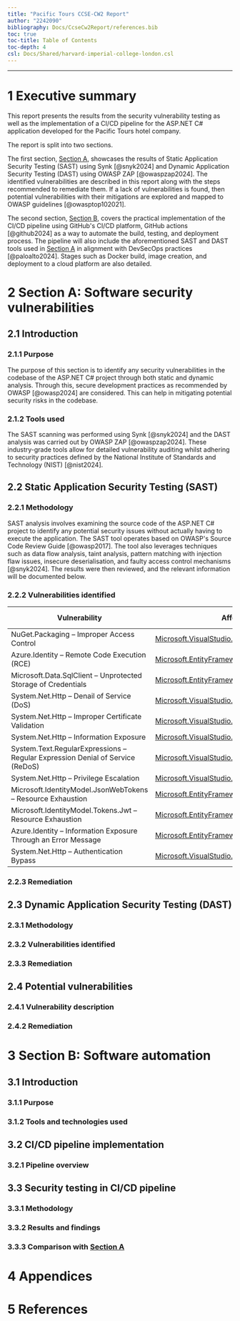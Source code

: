 ```yaml
---
title: "Pacific Tours CCSE-CW2 Report"
author: "2242090"
bibliography: Docs/CcseCw2Report/references.bib
toc: true
toc-title: Table of Contents
toc-depth: 4
csl: Docs/Shared/harvard-imperial-college-london.csl
---
```


---

# 1 Executive summary

<!-- 150 words maximum -->

This report presents the results from the security vulnerability testing as well as the implementation of a CI/CD pipeline for the ASP.NET C# application developed for the Pacific Tours hotel company.

The report is split into two sections.

The first section, [Section A](#2-section-a-software-security-vulnerabilities), showcases the results of Static Application Security Testing (SAST) using Synk [@snyk2024] and Dynamic Application Security Testing (DAST) using OWASP ZAP [@owaspzap2024]. The identified vulnerabilities are described in this report along with the steps recommended to remediate them. If a lack of vulnerabilities is found, then potential vulnerabilities with their mitigations are explored and mapped to OWASP guidelines [@owasptop102021].

The second section, [Section B](#3-section-b-software-automation), covers the practical implementation of the CI/CD pipeline using GitHub's CI/CD platform, GitHub actions [@github2024] as a way to automate the build, testing, and deployment process. The pipeline will also include the aforementioned SAST and DAST tools used in [Section A](#2-section-a-software-security-vulnerabilities) in alignment with DevSecOps practices [@paloalto2024]. Stages such as Docker build, image creation, and deployment to a cloud platform are also detailed.

# 2 Section A: Software security vulnerabilities

<!-- 1200 words maximum -->

## 2.1 Introduction

<!-- 100 words maximum -->

### 2.1.1 Purpose

<!-- 50 words maximum -->

The purpose of this section is to identify any security vulnerabilities in the codebase of the ASP.NET C# project through both static and dynamic analysis. Through this, secure development practices as recommended by OWASP [@owasp2024] are considered. This can help in mitigating potential security risks in the codebase.

### 2.1.2 Tools used

<!-- 50 words maximum -->

The SAST scanning was performed using Synk [@snyk2024] and the DAST analysis was carried out by OWASP ZAP [@owaspzap2024]. These industry-grade tools allow for detailed vulnerability auditing whilst adhering to security practices defined by the National Institute of Standards and Technology (NIST) [@nist2024].

## 2.2 Static Application Security Testing (SAST)

<!-- 400 words maximum -->

### 2.2.1 Methodology

<!-- 100 words maximum -->

SAST analysis involves examining the source code of the ASP.NET C# project to identify any potential security issues without actually having to execute the application. The SAST tool operates based on OWASP's Source Code Review Guide [@owasp2017]. The tool also leverages techniques such as data flow analysis, taint analysis, pattern matching with injection flaw issues, insecure deserialisation, and faulty access control mechanisms [@snyk2024]. The results were then reviewed, and the relevant information will be documented below.

### 2.2.2 Vulnerabilities identified

<!-- 200 words maximum -->

| Vulnerability                                                                 | Affected component                                      | Severity | Priotity score |
| ----------------------------------------------------------------------------- | ------------------------------------------------------- | -------- | -------------- |
| NuGet.Packaging – Improper Access Control                                     | Microsoft.VisualStudio.Web.CodeGeneration.Design@7.0.11 | Critical | 562            |
| Azure.Identity – Remote Code Execution (RCE)                                  | Microsoft.EntityFrameworkCore.SqlServer@7.0.12          | High     | 440            |
| Microsoft.Data.SqlClient – Unprotected Storage of Credentials                 | Microsoft.EntityFrameworkCore.SqlServer@7.0.12          | High     | 375            |
| System.Net.Http – Denail of Service (DoS)                                     | Microsoft.VisualStudio.Web.CodeGeneration.Design@7.0.11 | High     | 375            |
| System.Net.Http – Improper Certificate Validation                             | Microsoft.VisualStudio.Web.CodeGeneration.Design@7.0.11 | High     | 375            |
| System.Net.Http – Information Exposure                                        | Microsoft.VisualStudio.Web.CodeGeneration.Design@7.0.11 | High     | 375            |
| System.Text.RegularExpressions – Regular Expression Denial of Service (ReDoS) | Microsoft.VisualStudio.Web.CodeGeneration.Design@7.0.11 | High     | 375            |
| System.Net.Http – Privilege Escalation                                        | Microsoft.VisualStudio.Web.CodeGeneration.Design@7.0.11 | High     | 365            |
| Microsoft.IdentityModel.JsonWebTokens – Resource Exhaustion                   | Microsoft.EntityFrameworkCore.SqlServer@7.0.12          | Medium   | 340            |
| Microsoft.IdentityModel.Tokens.Jwt – Resource Exhaustion                      | Microsoft.EntityFrameworkCore.SqlServer@7.0.12          | Medium   | 340            |
| Azure.Identity – Information Exposure Through an Error Message                | Microsoft.EntityFrameworkCore.SqlServer@7.0.12          | Medium   | 275            |
| System.Net.Http – Authentication Bypass                                       | Microsoft.VisualStudio.Web.CodeGeneration.Design@7.0.11 | Medium   | 265            |

### 2.2.3 Remediation

<!-- 100 words maximum -->

## 2.3 Dynamic Application Security Testing (DAST)

<!-- 400 words maximum -->

### 2.3.1 Methodology

<!-- 100 words maximum -->

### 2.3.2 Vulnerabilities identified

<!-- 200 words maximum -->

### 2.3.3 Remediation

<!-- 100 words maximum -->

## 2.4 Potential vulnerabilities

<!-- 300 words maximum -->

### 2.4.1 Vulnerability description

<!-- 200 words maximum -->

### 2.4.2 Remediation

<!-- 100 words maximum -->

# 3 Section B: Software automation

<!-- 1250 words maximum -->

## 3.1 Introduction

<!-- 100 words maximum -->

### 3.1.1 Purpose

<!-- 50 words maximum -->

### 3.1.2 Tools and technologies used

<!-- 50 words maximum -->

## 3.2 CI/CD pipeline implementation

<!-- 500 words maximum -->

### 3.2.1 Pipeline overview

<!-- 100 words -->

<!-- Add headings for pipeline stages here -->
<!-- 100 words maximum for each pipeline stage -->

## 3.3 Security testing in CI/CD pipeline

<!-- 500 words maximum -->

### 3.3.1 Methodology

<!-- 150 words maximum -->

### 3.3.2 Results and findings

<!-- 250 words maximum -->

### 3.3.3 Comparison with [Section A](#2-section-a-software-security-vulnerabilities)

<!-- 100 words maximum -->

# 4 Appendices

# 5 References
